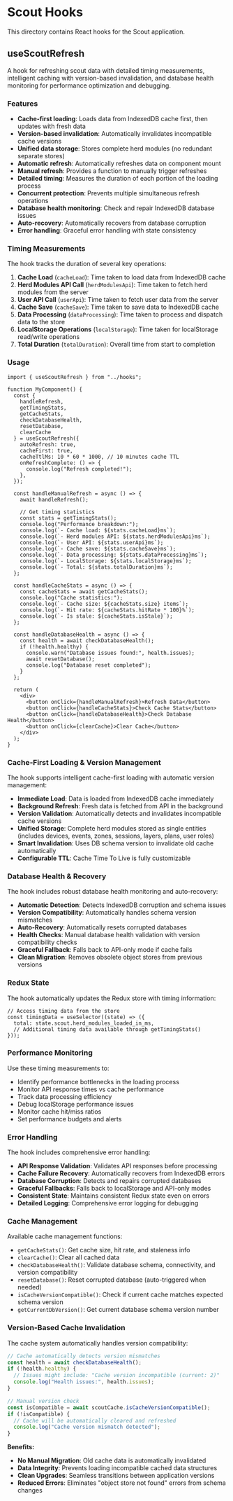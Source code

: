 # Scout Hooks

This directory contains React hooks for the Scout application.

## useScoutRefresh

A hook for refreshing scout data with detailed timing measurements, intelligent caching with version-based invalidation, and database health monitoring for performance optimization and debugging.

### Features

- **Cache-first loading**: Loads data from IndexedDB cache first, then updates with fresh data
- **Version-based invalidation**: Automatically invalidates incompatible cache versions
- **Unified data storage**: Stores complete herd modules (no redundant separate stores)
- **Automatic refresh**: Automatically refreshes data on component mount
- **Manual refresh**: Provides a function to manually trigger refreshes
- **Detailed timing**: Measures the duration of each portion of the loading process
- **Concurrent protection**: Prevents multiple simultaneous refresh operations
- **Database health monitoring**: Check and repair IndexedDB database issues
- **Auto-recovery**: Automatically recovers from database corruption
- **Error handling**: Graceful error handling with state consistency

### Timing Measurements

The hook tracks the duration of several key operations:

1. **Cache Load** (`cacheLoad`): Time taken to load data from IndexedDB cache
2. **Herd Modules API Call** (`herdModulesApi`): Time taken to fetch herd modules from the server
3. **User API Call** (`userApi`): Time taken to fetch user data from the server
4. **Cache Save** (`cacheSave`): Time taken to save data to IndexedDB cache
5. **Data Processing** (`dataProcessing`): Time taken to process and dispatch data to the store
6. **LocalStorage Operations** (`localStorage`): Time taken for localStorage read/write operations
7. **Total Duration** (`totalDuration`): Overall time from start to completion

### Usage

```tsx
import { useScoutRefresh } from "../hooks";

function MyComponent() {
  const { 
    handleRefresh, 
    getTimingStats, 
    getCacheStats,
    checkDatabaseHealth,
    resetDatabase,
    clearCache 
  } = useScoutRefresh({
    autoRefresh: true,
    cacheFirst: true,
    cacheTtlMs: 10 * 60 * 1000, // 10 minutes cache TTL
    onRefreshComplete: () => {
      console.log("Refresh completed!");
    },
  });

  const handleManualRefresh = async () => {
    await handleRefresh();

    // Get timing statistics
    const stats = getTimingStats();
    console.log("Performance breakdown:");
    console.log(`- Cache load: ${stats.cacheLoad}ms`);
    console.log(`- Herd modules API: ${stats.herdModulesApi}ms`);
    console.log(`- User API: ${stats.userApi}ms`);
    console.log(`- Cache save: ${stats.cacheSave}ms`);
    console.log(`- Data processing: ${stats.dataProcessing}ms`);
    console.log(`- LocalStorage: ${stats.localStorage}ms`);
    console.log(`- Total: ${stats.totalDuration}ms`);
  };

  const handleCacheStats = async () => {
    const cacheStats = await getCacheStats();
    console.log("Cache statistics:");
    console.log(`- Cache size: ${cacheStats.size} items`);
    console.log(`- Hit rate: ${cacheStats.hitRate * 100}%`);
    console.log(`- Is stale: ${cacheStats.isStale}`);
  };

  const handleDatabaseHealth = async () => {
    const health = await checkDatabaseHealth();
    if (!health.healthy) {
      console.warn("Database issues found:", health.issues);
      await resetDatabase();
      console.log("Database reset completed");
    }
  };

  return (
    <div>
      <button onClick={handleManualRefresh}>Refresh Data</button>
      <button onClick={handleCacheStats}>Check Cache Stats</button>
      <button onClick={handleDatabaseHealth}>Check Database Health</button>
      <button onClick={clearCache}>Clear Cache</button>
    </div>
  );
}
```

### Cache-First Loading & Version Management

The hook supports intelligent cache-first loading with automatic version management:

- **Immediate Load**: Data is loaded from IndexedDB cache immediately
- **Background Refresh**: Fresh data is fetched from API in the background
- **Version Validation**: Automatically detects and invalidates incompatible cache versions
- **Unified Storage**: Complete herd modules stored as single entities (includes devices, events, zones, sessions, layers, plans, user roles)
- **Smart Invalidation**: Uses DB schema version to invalidate old cache automatically
- **Configurable TTL**: Cache Time To Live is fully customizable

### Database Health & Recovery

The hook includes robust database health monitoring and auto-recovery:

- **Automatic Detection**: Detects IndexedDB corruption and schema issues
- **Version Compatibility**: Automatically handles schema version mismatches
- **Auto-Recovery**: Automatically resets corrupted databases
- **Health Checks**: Manual database health validation with version compatibility checks
- **Graceful Fallback**: Falls back to API-only mode if cache fails
- **Clean Migration**: Removes obsolete object stores from previous versions

### Redux State

The hook automatically updates the Redux store with timing information:

```tsx
// Access timing data from the store
const timingData = useSelector((state) => ({
  total: state.scout.herd_modules_loaded_in_ms,
  // Additional timing data available through getTimingStats()
}));
```

### Performance Monitoring

Use these timing measurements to:

- Identify performance bottlenecks in the loading process
- Monitor API response times vs cache performance
- Track data processing efficiency
- Debug localStorage performance issues
- Monitor cache hit/miss ratios
- Set performance budgets and alerts

### Error Handling

The hook includes comprehensive error handling:

- **API Response Validation**: Validates API responses before processing
- **Cache Failure Recovery**: Automatically recovers from IndexedDB errors
- **Database Corruption**: Detects and repairs corrupted databases
- **Graceful Fallbacks**: Falls back to localStorage and API-only modes
- **Consistent State**: Maintains consistent Redux state even on errors
- **Detailed Logging**: Comprehensive error logging for debugging

### Cache Management

Available cache management functions:

- `getCacheStats()`: Get cache size, hit rate, and staleness info
- `clearCache()`: Clear all cached data
- `checkDatabaseHealth()`: Validate database schema, connectivity, and version compatibility
- `resetDatabase()`: Reset corrupted database (auto-triggered when needed)
- `isCacheVersionCompatible()`: Check if current cache matches expected schema version
- `getCurrentDbVersion()`: Get current database schema version number

### Version-Based Cache Invalidation

The cache system automatically handles version compatibility:

```jsx
// Cache automatically detects version mismatches
const health = await checkDatabaseHealth();
if (!health.healthy) {
  // Issues might include: "Cache version incompatible (current: 2)"
  console.log("Health issues:", health.issues);
}

// Manual version check
const isCompatible = await scoutCache.isCacheVersionCompatible();
if (!isCompatible) {
  // Cache will be automatically cleared and refreshed
  console.log("Cache version mismatch detected");
}
```

**Benefits:**
- **No Manual Migration**: Old cache data is automatically invalidated
- **Data Integrity**: Prevents loading incompatible cached data structures
- **Clean Upgrades**: Seamless transitions between application versions
- **Reduced Errors**: Eliminates "object store not found" errors from schema changes
